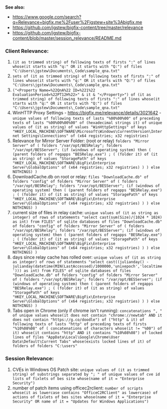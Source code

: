 
**See also:**
- https://www.google.com/search?q=Relevance+bigfix.me%2Fuser%2Fjgstew+site%3Abigfix.me
- https://github.com/jgstew/bigfix-content/tree/master/relevance
- https://github.com/jgstew/bigfix-content/blob/master/session_relevance/README.md

### Client Relevance: 
1. `(it as trimmed string) of following texts of firsts ":" of lines whose(it starts with "q:" OR it starts with "Q:") of files "C:\Users\jgstew\Documents\_Code\sample_qna.txt"`
1. `sets of (it as trimmed string) of following texts of firsts ":" of lines whose(it starts with "q:" OR it starts with "Q:") of files "C:\Users\jgstew\Documents\_Code\sample_qna.txt"`
1. `("<Property Name=%22QnA%22 ID=%221%22 EvaluationPeriod=%22PT12H%22>" & it & "</Property>") of (it as trimmed string) of following texts of firsts ":" of lines whose(it starts with "q:" OR it starts with "Q:") of files "C:\Users\jgstew\Documents\_Code\sample_qna.txt"`
1. WinHTTP Proxy Settings - https://bigfix.me/relevance/details/3021642 - `unique values of following texts of lasts "%00%00%00" of preceding texts of lasts "%00%00%00%00" of (hexadecimal strings it) of unique values of (it as string) of values "WinHttpSettings" of keys "HKEY_LOCAL_MACHINE\SOFTWARE\Microsoft\Windows\CurrentVersion\Internet Settings\Connections" of (x64 registries; x32 registries)`
1. Relevance for Mirror Server Folder: (root or relay) `folders "Mirror Server" of ( folders "/var/opt/BESRelay"; folders "/var/opt/BESServer"; (if (windows of operating system) then ( (parent folders of regapps "BESRelay.exe") ; ( (folder it) of (it as string) of values "StoragePath" of keys "HKEY_LOCAL_MACHINE\SOFTWARE\BigFix\Enterprise Server\GlobalOptions" of (x64 registries; x32 registries) ) ) else NOTHINGS) )`
1. DownloadCache.db on root or relay: `files "DownloadCache.db" of folders "config" of folders "Mirror Server" of ( folders "/var/opt/BESRelay"; folders "/var/opt/BESServer"; (if (windows of operating system) then ( (parent folders of regapps "BESRelay.exe") ; ( (folder it) of (it as string) of values "StoragePath" of keys "HKEY_LOCAL_MACHINE\SOFTWARE\BigFix\Enterprise Server\GlobalOptions" of (x64 registries; x32 registries) ) ) else NOTHINGS) )`
1. current size of files in relay cache: `unique values of (it as string as integer) of rows of statements "select cast(sum(Size)/(1024 * 1024) as int) from FILES" of sqlite databases of files "DownloadCache.db" of folders "config" of folders "Mirror Server" of ( folders "/var/opt/BESRelay"; folders "/var/opt/BESServer"; (if (windows of operating system) then ( (parent folders of regapps "BESRelay.exe") ; ( (folder it) of (it as string) of values "StoragePath" of keys "HKEY_LOCAL_MACHINE\SOFTWARE\BigFix\Enterprise Server\GlobalOptions" of (x64 registries; x32 registries) ) ) else NOTHINGS) )`
1. days since relay cache has rolled over: `unique values of (it as string as integer) of rows of statements "select cast((julianday() - julianday(datetime(MIN(LastAccessed)/1000000,'unixepoch','localtime'))) as int) from FILES" of sqlite databases of files "DownloadCache.db" of folders "config" of folders "Mirror Server" of ( folders "/var/opt/BESRelay"; folders "/var/opt/BESServer"; (if (windows of operating system) then ( (parent folders of regapps "BESRelay.exe") ; ( (folder it) of (it as string) of values "StoragePath" of keys "HKEY_LOCAL_MACHINE\SOFTWARE\BigFix\Enterprise Server\GlobalOptions" of (x64 registries; x32 registries) ) ) else NOTHINGS) )`
1. Tabs open in Chrome (only if chrome isn't running): `concatenations ", " of unique values whose(it does not contain "chrome://newtab" AND it does not contain "https://g.co/doodle") of ("http" & it) of following texts of lasts "http" of preceding texts of firsts "%10%08%08" of ( concatenations of characters whose(it != "%00") of it) whose(it contains "http" AND it contains "%10%08%08") of locked lines of files "AppData\Local\Google\Chrome\User Data\Default\Current Tabs" whose(exists locked lines of it) of folders of folders "C:\users"`

### Session Relevance:

1. CVEs in Windows OS Patch site: `unique values of (it as trimmed string) of substrings separated by "; " of unique values of cve id lists of fixlets of bes site whose(name of it = "Enterprise Security")`
1. number of patch items using officec2rclient: `number of scripts whose(it as lowercase contains "OfficeC2RClient" as lowercase) of actions of fixlets of bes sites whose(name of it = "Enterprise Security" OR name of it = "Updates for Windows Applications")`
